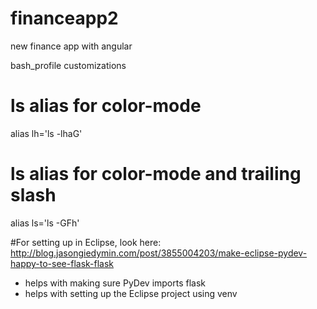 financeapp2
===========

new finance app with angular 


bash_profile customizations
# ls alias for color-mode
alias lh='ls -lhaG'

# ls alias for color-mode and trailing slash
alias ls='ls -GFh'

#For setting up in Eclipse, look here:
http://blog.jasongiedymin.com/post/3855004203/make-eclipse-pydev-happy-to-see-flask-flask
- helps with making sure PyDev imports flask
- helps with setting up the Eclipse project using venv